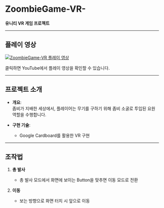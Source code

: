 # ZoombieGame-VR-
**유니티 VR 게임 프로젝트**

---

## 플레이 영상
[![ZoombieGame-VR 플레이 영상](https://img.youtube.com/vi/VV8J4VAQezw/0.jpg)](https://www.youtube.com/watch?v=VV8J4VAQezw&t=8s)

클릭하면 YouTube에서 플레이 영상을 확인할 수 있습니다.

---

## 프로젝트 소개
- **개요**:  
  좀비가 지배한 세상에서, 플레이어는 무기를 구하기 위해 좀비 소굴로 투입된 요원 역할을 수행합니다.  

- **구현 기술**:  
  - Google Cardboard를 활용한 VR 구현  

---

## 조작법
1. **총 발사**  
   - 총 발사 모드에서 화면에 보이는 Button을 맞추면 이동 모드로 전환  

2. **이동**  
   - 보는 방향으로 화면 터치 시 앞으로 이동

